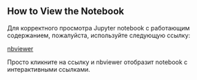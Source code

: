 ## How to View the Notebook

Для корректного просмотра Jupyter notebook с работающим содержанием, пожалуйста, используйте следующую ссылку:

[nbviewer](https://nbviewer.jupyter.org/github/AndreySysa/Portfolio/blob/main/Steel%20temperature%20prediction/Steel_temperature_prediction.ipynb)

Просто кликните на ссылку и nbviewer отобразит notebook с интерактивными ссылками.
